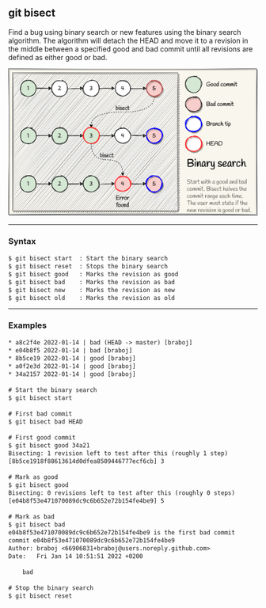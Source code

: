 ## git bisect
Find a bug using binary search or new features using the binary search algorithm. The algorithm 
will detach the HEAD and move it to a revision in the middle between a specified good and bad 
commit until all revisions are defined as either good or bad.

![Binary search](../../Assets/images/git-bisect.png)

-------------------------------------------------------------------------------
### Syntax
```
$ git bisect start  : Start the binary search 
$ git bisect reset  : Stops the binary search
$ git bisect good   : Marks the revision as good
$ git bisect bad    : Marks the revision as bad
$ git bisect new    : Marks the revision as new
$ git bisect old    : Marks the revision as old
```

-------------------------------------------------------------------------------
### Examples
```shell
* a8c2f4e 2022-01-14 | bad (HEAD -> master) [braboj]
* e04b8f5 2022-01-14 | bad [braboj]
* 8b5ce19 2022-01-14 | good [braboj]
* a0f2e3d 2022-01-14 | good [braboj]
* 34a2157 2022-01-14 | good [braboj]

# Start the binary search
$ git bisect start

# First bad commit
$ git bisect bad HEAD

# First good commit
$ git bisect good 34a21
Bisecting: 1 revision left to test after this (roughly 1 step)
[8b5ce1918f88613614d0dfea8509446777ecf6cb] 3

# Mark as good
$ git bisect good
Bisecting: 0 revisions left to test after this (roughly 0 steps)
[e04b8f53e471070089dc9c6b652e72b154fe4be9] 5

# Mark as bad
$ git bisect bad
e04b8f53e471070089dc9c6b652e72b154fe4be9 is the first bad commit
commit e04b8f53e471070089dc9c6b652e72b154fe4be9
Author: braboj <66906831+braboj@users.noreply.github.com>
Date:   Fri Jan 14 10:51:51 2022 +0200

    bad

# Stop the binary search
$ git bisect reset 
```
